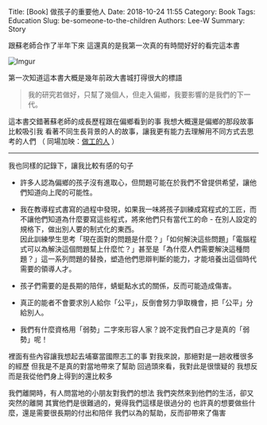 Title: [Book] 做孩子的重要他人
Date: 2018-10-24 11:55
Category: Book
Tags: Education
Slug: be-someone-to-the-children
Authors: Lee-W
Summary: Story

跟蘇老師合作了半年下來
這還真的是我第一次真的有時間好好的看完這本書

![Imgur]({static}/images/books/3sJOmbH.jpg)

<!--more-->

第一次知道這本書大概是幾年前政大書城打得很大的標語
> 我的研究若做好，只幫了幾個人，但走入偏鄉，我要影響的是我們的下一代。

這本書交錯著蘇老師的成長歷程跟在偏鄉看到的事
我想大概還是偏鄉的那段故事比較吸引我
看著不同生長背景的人的故事，讓我更有能力去理解用不同方式去思考的人們
（ 同場加映：[做工的人](http://lee-w.github.io/posts/book/2017/03/worker/) ）

---

我也同樣的記錄下，讓我比較有感的句子

* 許多人認為偏鄉的孩子沒有進取心，但問題可能在於我們不曾提供希望，讓他們知道向上爬的可能性。

*   我在教導程式書寫的過程中發現，如果我一味將孩子訓練成寫程式的工匠，而不讓他們知道為什麼要寫這些程式，將來他們只有當代工的命 - 在別人設定的規格下，做出別人要的制式化的東西。  
  因此訓練學生思考「現在面對的問題是什麼？」「如何解決這些問題」「電腦程式可以為解決這個問題幫上什麼忙？」甚至是「為什麼人們需要解決這種問題？」這一系列問題的替換，塑造他們思辯判斷的能力，才能培養出這個時代需要的領導人才。

* 孩子們需要的是長期的陪伴，蜻蜓點水式的關係，反而可能造成傷害。

* 真正的能者不會要求別人給你「公平」，反倒會努力爭取機會，把「公平」分給別人。

* 我們有什麼資格用「弱勢」二字來形容人家？說不定我們自己才是真的「弱勢」呢！


裡面有些內容讓我想起去埔寨當國際志工的事
對我來說，那絕對是一趟收穫很多的經歷
但我是不是真的對當地帶來了幫助
回過頭來看，我對此是很懷疑的
我想反而是我從他們身上得到的還比較多

我們離開時，有人問當地的小朋友對我們的想法
我們突然來到他們的生活，卻又突然的離開
其實他們是很難過的，覺得我們這樣是很過分的
也許真的想要做些什麼，還是需要很長期的付出和陪伴
我們以為的幫助，反而卻帶來了傷害